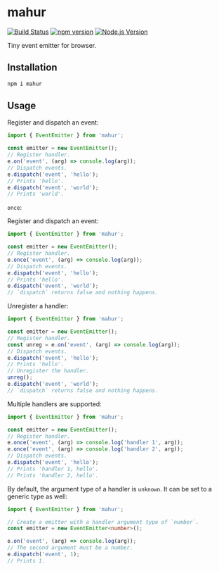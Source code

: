 # mahur

[![Build Status](https://github.com/mgenware/mahur/workflows/Build/badge.svg)](https://github.com/mgenware/mahur/actions)
[![npm version](https://img.shields.io/npm/v/mahur.svg?style=flat-square)](https://npmjs.com/package/mahur)
[![Node.js Version](http://img.shields.io/node/v/mahur.svg?style=flat-square)](https://nodejs.org/en/)

Tiny event emitter for browser.

## Installation

```sh
npm i mahur
```

## Usage

Register and dispatch an event:

```ts
import { EventEmitter } from 'mahur';

const emitter = new EventEmitter();
// Register handler.
e.on('event', (arg) => console.log(arg));
// Dispatch events.
e.dispatch('event', 'hello');
// Prints 'hello'.
e.dispatch('event', 'world');
// Prints 'world'.
```

`once`:

Register and dispatch an event:

```ts
import { EventEmitter } from 'mahur';

const emitter = new EventEmitter();
// Register handler.
e.once('event', (arg) => console.log(arg));
// Dispatch events.
e.dispatch('event', 'hello');
// Prints 'hello'.
e.dispatch('event', 'world');
// `dispatch` returns false and nothing happens.
```

Unregister a handler:

```ts
import { EventEmitter } from 'mahur';

const emitter = new EventEmitter();
// Register handler.
const unreg = e.on('event', (arg) => console.log(arg));
// Dispatch events.
e.dispatch('event', 'hello');
// Prints 'hello'.
// Unregister the handler.
unreg();
e.dispatch('event', 'world');
// `dispatch` returns false and nothing happens.
```

Multiple handlers are supported:

```ts
import { EventEmitter } from 'mahur';

const emitter = new EventEmitter();
// Register handler.
e.once('event', (arg) => console.log('handler 1', arg));
e.once('event', (arg) => console.log('handler 2', arg));
// Dispatch events.
e.dispatch('event', 'hello');
// Prints 'handler 1, hello'.
// Prints 'handler 2, hello'.
```

By default, the argument type of a handler is `unknown`. It can be set to a generic type as well:

```ts
import { EventEmitter } from 'mahur';

// Create a emitter with a handler argument type of `number`.
const emitter = new EventEmitter<number>();

e.on('event', (arg) => console.log(arg));
// The second argument must be a number.
e.dispatch('event', 1);
// Prints 1.
```
